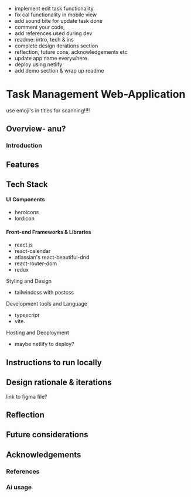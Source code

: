 - implement edit task functionality 
- fix cal functionality in mobile view 
- add sound bite for update task done 
- comment your code, 
- add references used during dev 
- readme: intro, tech & ins 
- complete design iterations section 
- reflection, future cons, acknowledgements etc
- update app name everywhere. 
- deploy using netlify
- add demo section & wrap up readme 


# Task Management Web-Application
use emoji's in titles for scanning!!!! 
## Overview- anu?
### Introduction 

## Features 

## Tech Stack
#### UI Components
- heroicons
- lordicon

#### Front-end Frameworks & Libraries 
- react.js
- react-calendar
- atlassian's react-beautiful-dnd
- react-router-dom
- redux 

Styling and Design 
- tailwindcss with postcss

Development tools and Language 
- typescript
- vite.

Hosting and Deoployment
- maybe netlify to deploy?

## Instructions to run locally

## Design rationale & iterations 
link to figma file?

## Reflection

## Future considerations

## Acknowledgements
### References
### Ai usage



